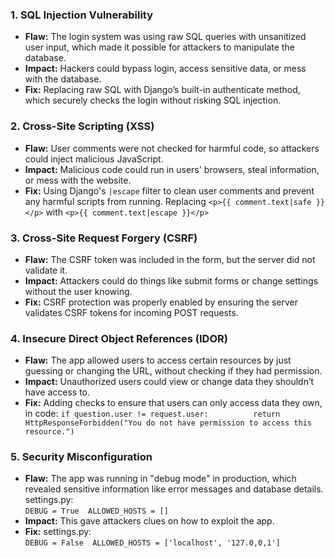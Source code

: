 ### 1. **SQL Injection Vulnerability**
- **Flaw:** The login system was using raw SQL queries with unsanitized user input, which made it possible for attackers to manipulate the database.
- **Impact:** Hackers could bypass login, access sensitive data, or mess with the database.
- **Fix:** Replacing raw SQL with Django’s built-in authenticate method, which securely checks the login without risking SQL injection.

### 2. **Cross-Site Scripting (XSS)**
- **Flaw:** User comments were not checked for harmful code, so attackers could inject malicious JavaScript.
- **Impact:** Malicious code could run in users' browsers, steal information, or mess with the website.
- **Fix:** Using Django's `|escape` filter to clean user comments and prevent any harmful scripts from running. Replacing `<p>{{ comment.text|safe }}</p>` with `<p>{{ comment.text|escape }}</p>`

### 3. **Cross-Site Request Forgery (CSRF)**
- **Flaw:** The CSRF token was included in the form, but the server did not validate it.
- **Impact:** Attackers could do things like submit forms or change settings without the user knowing.
- **Fix:** CSRF protection was properly enabled by ensuring the server validates CSRF tokens for incoming POST requests.

### 4. **Insecure Direct Object References (IDOR)**
- **Flaw:** The app allowed users to access certain resources by just guessing or changing the URL, without checking if they had permission.
- **Impact:** Unauthorized users could view or change data they shouldn’t have access to.
- **Fix:** Adding checks to ensure that users can only access data they own, in code: 
` if question.user != request.user:         
	return HttpResponseForbidden("You do not have permission to access this 	resource.") `

### 5. **Security Misconfiguration**
- **Flaw:** The app was running in "debug mode" in production, which revealed sensitive information like error messages and database details.
settings.py:  
` DEBUG = True 
ALLOWED_HOSTS = [] `
- **Impact:** This gave attackers clues on how to exploit the app.
- **Fix:** 
settings.py:  
` DEBUG = False 
ALLOWED_HOSTS = ['localhost', '127.0,0,1'] `
